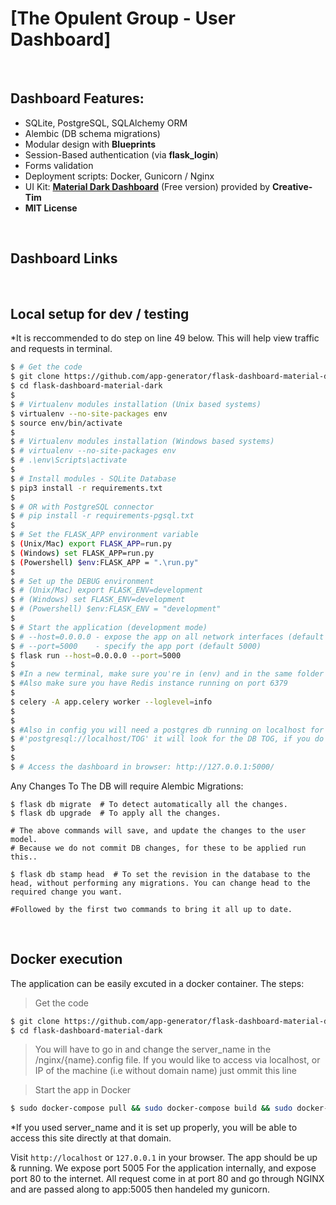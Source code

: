 # [The Opulent Group - User Dashboard]

<br />

## Dashboard Features:

- SQLite, PostgreSQL, SQLAlchemy ORM
- Alembic (DB schema migrations)
- Modular design with **Blueprints**
- Session-Based authentication (via **flask_login**)
- Forms validation
- Deployment scripts: Docker, Gunicorn / Nginx
- UI Kit: **[Material Dark Dashboard](https://flask-dashboard-material-dark.appseed.us/login)** (Free version) provided by **Creative-Tim**
- **MIT License**
<br />

## Dashboard Links


<br />

## Local setup for dev / testing
*It is reccommended to do step on line 49 below. This will help view traffic and requests in terminal.

```bash
$ # Get the code
$ git clone https://github.com/app-generator/flask-dashboard-material-dark.git
$ cd flask-dashboard-material-dark
$
$ # Virtualenv modules installation (Unix based systems)
$ virtualenv --no-site-packages env
$ source env/bin/activate
$
$ # Virtualenv modules installation (Windows based systems)
$ # virtualenv --no-site-packages env
$ # .\env\Scripts\activate
$
$ # Install modules - SQLite Database
$ pip3 install -r requirements.txt
$
$ # OR with PostgreSQL connector
$ # pip install -r requirements-pgsql.txt
$
$ # Set the FLASK_APP environment variable
$ (Unix/Mac) export FLASK_APP=run.py
$ (Windows) set FLASK_APP=run.py
$ (Powershell) $env:FLASK_APP = ".\run.py"
$
$ # Set up the DEBUG environment
$ # (Unix/Mac) export FLASK_ENV=development
$ # (Windows) set FLASK_ENV=development
$ # (Powershell) $env:FLASK_ENV = "development"
$
$ # Start the application (development mode)
$ # --host=0.0.0.0 - expose the app on all network interfaces (default 127.0.0.1)
$ # --port=5000    - specify the app port (default 5000)  
$ flask run --host=0.0.0.0 --port=5000
$
$ #In a new terminal, make sure you're in (env) and in the same folder as where you started the app
$ #Also make sure you have Redis instance running on port 6379
$
$ celery -A app.celery worker --loglevel=info
$
$
$ #Also in config you will need a postgres db running on localhost for dev 
$ #'postgresql://localhost/TOG' it will look for the DB TOG, if you do not have this created, please make one of change this in config.py
$
$
$ # Access the dashboard in browser: http://127.0.0.1:5000/
```

Any Changes To The DB will require Alembic Migrations:
```
$ flask db migrate  # To detect automatically all the changes.
$ flask db upgrade  # To apply all the changes.

# The above commands will save, and update the changes to the user model.
# Because we do not commit DB changes, for these to be applied run this..

$ flask db stamp head  # To set the revision in the database to the head, without performing any migrations. You can change head to the required change you want.

#Followed by the first two commands to bring it all up to date.
```


<br />

## Docker execution

The application can be easily excuted in a docker container. The steps:

> Get the code

```bash
$ git clone https://github.com/app-generator/flask-dashboard-material-dark.git
$ cd flask-dashboard-material-dark
```

>You will have to go in and change the server_name in the /nginx/{name}.config file. If you would like to access via localhost, or IP of the machine (i.e without domain name) just ommit this line

> Start the app in Docker

```bash
$ sudo docker-compose pull && sudo docker-compose build && sudo docker-compose up -d
```

*If you used server_name and it is set up properly, you will be able to access this site directly at that domain.

Visit `http://localhost` or `127.0.0.1` in your browser. The app should be up & running. We expose port 5005 For the application internally, and expose port 80 to the internet. All request come in at port 80 and go through NGINX and are passed along to app:5005 then handeled my gunicorn.
